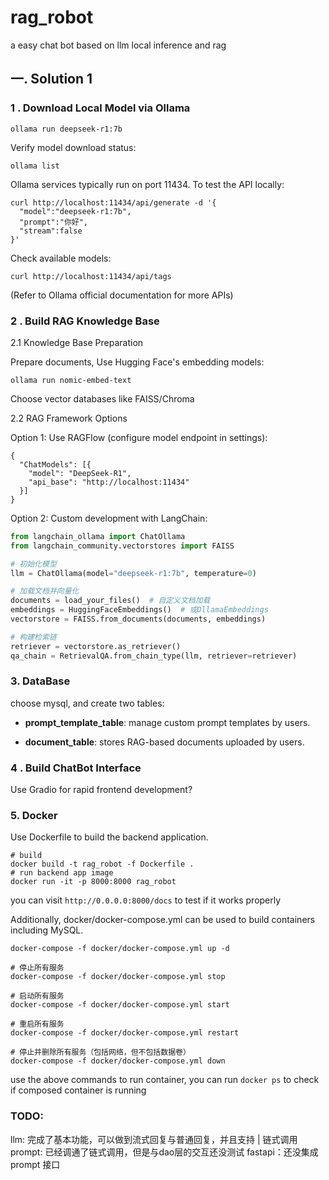 # rag_robot
a easy chat bot based on llm local inference and rag

## 一. Solution 1

### 1 . Download Local Model via Ollama

``` shell
ollama run deepseek-r1:7b
```
Verify model download status:

```shell
ollama list
```
Ollama services typically run on port 11434. To test the API locally:

```shell
curl http://localhost:11434/api/generate -d '{
  "model":"deepseek-r1:7b",
  "prompt":"你好",
  "stream":false
}'
```

Check available models:

```shell
curl http://localhost:11434/api/tags
```

(Refer to Ollama official documentation for more APIs)

### 2 . Build RAG Knowledge Base

2.1 Knowledge Base Preparation

Prepare documents, Use Hugging Face's embedding models:

```shell
ollama run nomic-embed-text
```

Choose vector databases like FAISS/Chroma

2.2 RAG Framework Options

Option 1: Use RAGFlow (configure model endpoint in settings):

```shell
{
  "ChatModels": [{
    "model": "DeepSeek-R1",
    "api_base": "http://localhost:11434"
  }]
}
```

Option 2: Custom development with LangChain:

```python
from langchain_ollama import ChatOllama
from langchain_community.vectorstores import FAISS

# 初始化模型
llm = ChatOllama(model="deepseek-r1:7b", temperature=0)

# 加载文档并向量化
documents = load_your_files()  # 自定义文档加载
embeddings = HuggingFaceEmbeddings()  # 或OllamaEmbeddings
vectorstore = FAISS.from_documents(documents, embeddings)

# 构建检索链
retriever = vectorstore.as_retriever()
qa_chain = RetrievalQA.from_chain_type(llm, retriever=retriever)
```

### 3. DataBase

choose mysql, and create two tables:

- **prompt_template_table**: manage custom prompt templates by users.

- **document_table**: stores RAG-based documents uploaded by users.


### 4 . Build ChatBot Interface

Use Gradio for rapid frontend development?


### 5. Docker

Use Dockerfile to build the backend application.

```shell
# build
docker build -t rag_robot -f Dockerfile .
# run backend app image
docker run -it -p 8000:8000 rag_robot
```
you can visit `http://0.0.0.0:8000/docs` to test if it works properly

Additionally, docker/docker-compose.yml can be used to build containers including MySQL.

```shell
docker-compose -f docker/docker-compose.yml up -d

# 停止所有服务
docker-compose -f docker/docker-compose.yml stop

# 启动所有服务
docker-compose -f docker/docker-compose.yml start

# 重启所有服务
docker-compose -f docker/docker-compose.yml restart

# 停止并删除所有服务（包括网络，但不包括数据卷）
docker-compose -f docker/docker-compose.yml down
```

use the above commands to run container, you can run `docker ps` to check if composed container is running


### TODO:

llm: 完成了基本功能，可以做到流式回复与普通回复，并且支持 | 链式调用
prompt: 已经调通了链式调用，但是与dao层的交互还没测试
fastapi：还没集成prompt 接口
